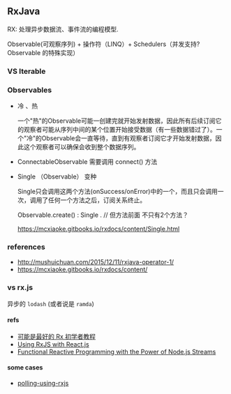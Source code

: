## RxJava

RX: 处理异步数据流、事件流的编程模型.

Observable(可观察序列)  + 操作符（LINQ）+ Schedulers（并发支持? Observable 的特殊实现）


### VS Iterable


### Observables

- 冷 、热

	一个"热"的Observable可能一创建完就开始发射数据，因此所有后续订阅它的观察者可能从序列中间的某个位置开始接受数据（有一些数据错过了）。一个"冷"的Observable会一直等待，直到有观察者订阅它才开始发射数据，因此这个观察者可以确保会收到整个数据序列。

- ConnectableObservable  需要调用 connect() 方法

- Single （Observable） 变种

	Single只会调用这两个方法(onSuccess/onError)中的一个，而且只会调用一次，调用了任何一个方法之后，订阅关系终止。

	Observable.create() : Single  . // 但方法前面 不只有2个方法？


	https://mcxiaoke.gitbooks.io/rxdocs/content/Single.html


### references

- http://mushuichuan.com/2015/12/11/rxjava-operator-1/
- https://mcxiaoke.gitbooks.io/rxdocs/content/



### vs rx.js

异步的 `lodash` (或者说是 `ramda`)




#### refs

- [可能是最好的 Rx 初学者教程](https://zhuanlan.zhihu.com/p/25552305)
- [Using RxJS with React.js](https://medium.com/@fahad19/using-rxjs-with-react-js-part-3-dispatching-events-from-component-1808d383cbf0)
- [Functional Reactive Programming with the Power of Node.js Streams](https://blog.risingstack.com/functional-reactive-programming-with-the-power-of-nodejs-streams/)

#### some cases

- [polling-using-rxjs](https://itnext.io/polling-using-rxjs-b56cd3531815)